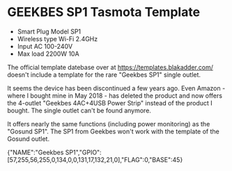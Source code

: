 # GEEKBES SP1 Tasmota Template

* Smart Plug Model SP1
* Wireless type Wi-Fi 2.4GHz
* Input AC 100-240V
* Max load 2200W 10A

The official template datebase over at https://templates.blakadder.com/ doesn't include a template for the rare "Geekbes SP1" single outlet.

It seems the device has been discontinued a few years ago. Even Amazon - where I bought mine in May 2018 - has deleted the product and now offers the 4-outlet "Geekbes 4AC+4USB Power Strip" instead of the product I bought. The single outlet can't be found anymore.

It offers nearly the same functions (including power monitoring) as the "Gosund SP1".
The SP1 from Geekbes won't work with the template of the Gosund outlet.

<addr>{"NAME":"Geekbes SP1","GPIO":[57,255,56,255,0,134,0,0,131,17,132,21,0],"FLAG":0,"BASE":45}</addr>
